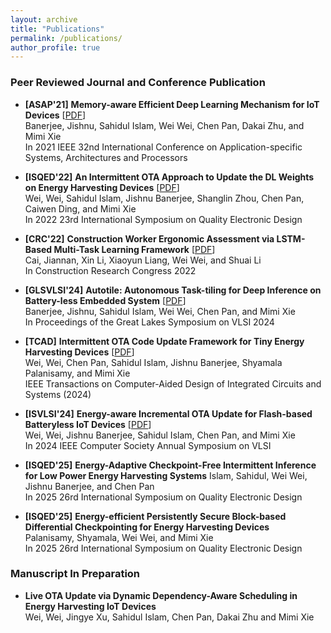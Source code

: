 ```yaml
---
layout: archive
title: "Publications"
permalink: /publications/
author_profile: true
---
```


### **Peer Reviewed Journal and Conference Publication**

- **\[ASAP'21\]** **Memory-aware Efficient Deep Learning Mechanism for IoT Devices** [[PDF](https://ieeexplore.ieee.org/document/9516678)]    
Banerjee, Jishnu, Sahidul Islam, Wei Wei, Chen Pan, Dakai Zhu, and Mimi Xie    
In 2021 IEEE 32nd International Conference on Application-specific Systems, Architectures and Processors

- **\[ISQED'22\]** **An Intermittent OTA Approach to Update the DL Weights on Energy Harvesting Devices** [[PDF](https://ieeexplore.ieee.org/document/9806295)]    
Wei, Wei, Sahidul Islam, Jishnu Banerjee, Shanglin Zhou, Chen Pan, Caiwen Ding, and Mimi Xie   
In 2022 23rd International Symposium on Quality Electronic Design

- **\[CRC'22\]** **Construction Worker Ergonomic Assessment via LSTM-Based Multi-Task Learning Framework** [[PDF](https://ascelibrary.org/doi/10.1061/9780784483961.023)]    
Cai, Jiannan, Xin Li, Xiaoyun Liang, Wei Wei, and Shuai Li   
In Construction Research Congress 2022

- **\[GLSVLSI'24\]** **Autotile: Autonomous Task-tiling for Deep Inference on Battery-less Embedded System** [[PDF](https://dl.acm.org/doi/10.1145/3649476.3658798)]    
Banerjee, Jishnu, Sahidul Islam, Wei Wei, Chen Pan, and Mimi Xie    
In Proceedings of the Great Lakes Symposium on VLSI 2024

- **\[TCAD\]** **Intermittent OTA Code Update Framework for Tiny Energy Harvesting Devices** [[PDF](https://ieeexplore.ieee.org/document/10569023)]    
Wei, Wei, Chen Pan, Sahidul Islam, Jishnu Banerjee, Shyamala Palanisamy, and Mimi Xie   
IEEE Transactions on Computer-Aided Design of Integrated Circuits and Systems (2024)

- **\[ISVLSI'24\]** **Energy-aware Incremental OTA Update for Flash-based Batteryless IoT Devices** [[PDF](https://ieeexplore.ieee.org/document/10682769)]    
Wei, Wei, Jishnu Banerjee, Sahidul Islam, Chen Pan, and Mimi Xie   
In 2024 IEEE Computer Society Annual Symposium on VLSI

- **\[ISQED'25\]** **Energy-Adaptive Checkpoint-Free Intermittent Inference for Low Power Energy Harvesting Systems** 
Islam, Sahidul, Wei Wei, Jishnu Banerjee, and Chen Pan   
In 2025 26rd International Symposium on Quality Electronic Design

- **\[ISQED'25\]** **Energy-efficient Persistently Secure Block-based Differential Checkpointing for Energy Harvesting Devices**    
Palanisamy, Shyamala, Wei Wei, and Mimi Xie   
In 2025 26rd International Symposium on Quality Electronic Design

### **Manuscript In Preparation**

- **Live OTA Update via Dynamic Dependency-Aware Scheduling in Energy Harvesting IoT Devices**    
Wei, Wei, Jingye Xu, Sahidul Islam, Chen Pan, Dakai Zhu and Mimi Xie   
